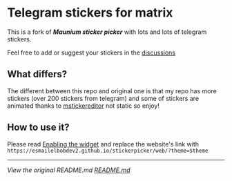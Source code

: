 # Telegram stickers for matrix
This is a fork of ***Maunium sticker picker*** with lots and lots of telegram stickers.

Feel free to add or suggest your stickers in the [discussions](https://github.com/EsmailELBoBDev2/stickerpicker/discussions)

## What differs?
The different between this repo and original one is that my repo has more stickers (over 200 stickers from telegram) and some of stickers are animated thanks to [mstickereditor](https://crates.io/crates/mstickereditor) not static so enjoy!

## How to use it?
Please read [Enabling the widget](https://github.com/maunium/stickerpicker/wiki/Enabling-the-widget) and replace the website's link with `https://esmailelbobdev2.github.io/stickerpicker/web/?theme=$theme`
___
*View the original README.md [README.md](README.md.old)*